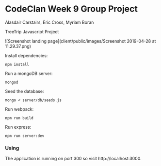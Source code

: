 # CodeClan Week 9 Group Project
Alasdair Carstairs, Eric Cross, Myriam Boran

TreeTrip Javascript Project

![Screenshot landing page](client/public/images/Screenshot 2019-04-28 at 11.29.37.png)

Install dependencies:

```
npm install
```

Run a mongoDB server:

```
mongod
```

Seed the database:

```
mongo < server/db/seeds.js
```

Run webpack:

```
npm run build
```

Run express:

```
npm run server:dev
```

### Using

The application is running on port 300 so visit http://localhost:3000.
